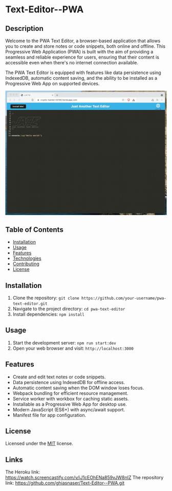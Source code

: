 # Text-Editor--PWA

## Description

Welcome to the PWA Text Editor, a browser-based application that allows you to create and store notes or code snippets, both online and offline. This Progressive Web Application (PWA) is built with the aim of providing a seamless and reliable experience for users, ensuring that their content is accessible even when there's no internet connection available.

The PWA Text Editor is equipped with features like data persistence using IndexedDB, automatic content saving, and the ability to be installed as a Progressive Web App on supported devices.

![PWA Text Editor](./image/00-demo.gif)

## Table of Contents

- [Installation](#installation)
- [Usage](#usage)
- [Features](#features)
- [Technologies](#technologies)
- [Contributing](#contributing)
- [License](#license)

## Installation

1. Clone the repository: `git clone https://github.com/your-username/pwa-text-editor.git`
2. Navigate to the project directory: `cd pwa-text-editor`
3. Install dependencies: `npm install`

## Usage

1. Start the development server: `npm run start:dev`
2. Open your web browser and visit: `http://localhost:3000`

## Features

- Create and edit text notes or code snippets.
- Data persistence using IndexedDB for offline access.
- Automatic content saving when the DOM window loses focus.
- Webpack bundling for efficient resource management.
- Service worker with workbox for caching static assets.
- Installable as a Progressive Web App for desktop use.
- Modern JavaScript (ES6+) with async/await support.
- Manifest file for app configuration.


## License
Licensed under the [MIT](https://github.com/ghiasnaser/Text-Editor--PWA/blob/e7c54d8345eb7c90b9c9b4580b1a2587a26a2af7/LICENSE) license.

## Links
The Heroku link: https://watch.screencastify.com/v/iJ1cEOhENa859vJW8nIZ
The repository link: https://github.com/ghiasnaser/Text-Editor--PWA.git
